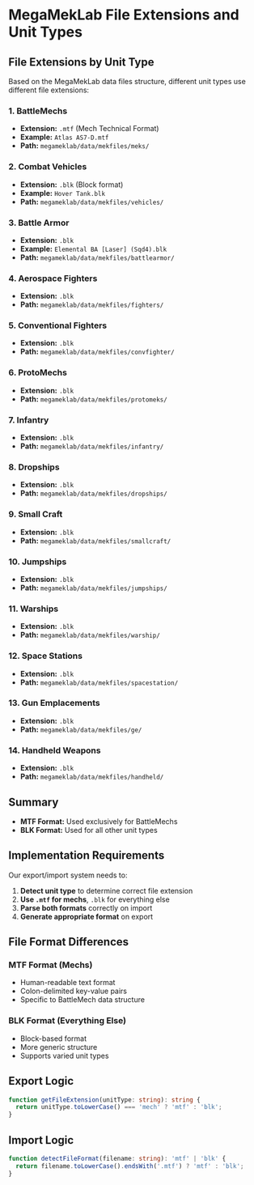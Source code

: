 # MegaMekLab File Extensions and Unit Types

## File Extensions by Unit Type

Based on the MegaMekLab data files structure, different unit types use different file extensions:

### 1. BattleMechs
- **Extension:** `.mtf` (Mech Technical Format)
- **Example:** `Atlas AS7-D.mtf`
- **Path:** `megameklab/data/mekfiles/meks/`

### 2. Combat Vehicles
- **Extension:** `.blk` (Block format)
- **Example:** `Hover Tank.blk`
- **Path:** `megameklab/data/mekfiles/vehicles/`

### 3. Battle Armor
- **Extension:** `.blk`
- **Example:** `Elemental BA [Laser] (Sqd4).blk`
- **Path:** `megameklab/data/mekfiles/battlearmor/`

### 4. Aerospace Fighters
- **Extension:** `.blk`
- **Path:** `megameklab/data/mekfiles/fighters/`

### 5. Conventional Fighters
- **Extension:** `.blk`
- **Path:** `megameklab/data/mekfiles/convfighter/`

### 6. ProtoMechs
- **Extension:** `.blk`
- **Path:** `megameklab/data/mekfiles/protomeks/`

### 7. Infantry
- **Extension:** `.blk`
- **Path:** `megameklab/data/mekfiles/infantry/`

### 8. Dropships
- **Extension:** `.blk`
- **Path:** `megameklab/data/mekfiles/dropships/`

### 9. Small Craft
- **Extension:** `.blk`
- **Path:** `megameklab/data/mekfiles/smallcraft/`

### 10. Jumpships
- **Extension:** `.blk`
- **Path:** `megameklab/data/mekfiles/jumpships/`

### 11. Warships
- **Extension:** `.blk`
- **Path:** `megameklab/data/mekfiles/warship/`

### 12. Space Stations
- **Extension:** `.blk`
- **Path:** `megameklab/data/mekfiles/spacestation/`

### 13. Gun Emplacements
- **Extension:** `.blk`
- **Path:** `megameklab/data/mekfiles/ge/`

### 14. Handheld Weapons
- **Extension:** `.blk`
- **Path:** `megameklab/data/mekfiles/handheld/`

## Summary

- **MTF Format:** Used exclusively for BattleMechs
- **BLK Format:** Used for all other unit types

## Implementation Requirements

Our export/import system needs to:

1. **Detect unit type** to determine correct file extension
2. **Use `.mtf` for mechs**, `.blk` for everything else
3. **Parse both formats** correctly on import
4. **Generate appropriate format** on export

## File Format Differences

### MTF Format (Mechs)
- Human-readable text format
- Colon-delimited key-value pairs
- Specific to BattleMech data structure

### BLK Format (Everything Else)
- Block-based format
- More generic structure
- Supports varied unit types

## Export Logic

```typescript
function getFileExtension(unitType: string): string {
  return unitType.toLowerCase() === 'mech' ? 'mtf' : 'blk';
}
```

## Import Logic

```typescript
function detectFileFormat(filename: string): 'mtf' | 'blk' {
  return filename.toLowerCase().endsWith('.mtf') ? 'mtf' : 'blk';
}
